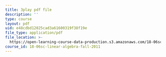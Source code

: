 ```yaml
---
title: 3play pdf file
description: ''
type: course
layout: pdf
uid: e48cdbd12025cad3a61600319f38f19e
file_type: application/pdf
file_location: >-
  https://open-learning-course-data-production.s3.amazonaws.com/18-06sc-linear-algebra-fall-2011/e48cdbd12025cad3a61600319f38f19e_3cMyj8EKFGo.pdf
course_id: 18-06sc-linear-algebra-fall-2011
---
```


